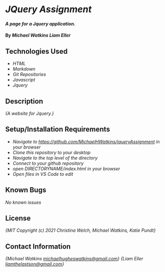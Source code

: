 # _JQuery Assignment_

#### _A page for a Jquery application._

#### By _**Michael Watkins**_ _**Liam Eller**_

## Technologies Used

* _HTML_
* _Markdown_
* _Git Repositories_
* _Javascript_
* _Jquery_

## Description

_{A website for Jquery.}_

## Setup/Installation Requirements

* _Navigate to https://github.com/MichaelHWatkins/jqueryAssignment in your browser_
* _Clone this repository to your desktop_
* _Navigate to the top level of the directory_
* _Connect to your github repository_
* _open DIRECTORYNAME/index.html in your browser_
* _Open files in VS Code to edit_

## Known Bugs

_No known issues_

## License

_{MIT Copyright (c) 2021 Christina Welch, Michael Watkins, Katie Pundt}_

## Contact Information

_{Michael Watkins michaelhugheswatkins@gmail.com}_
_{Liam Eller liamthelastson@gmail.com}_